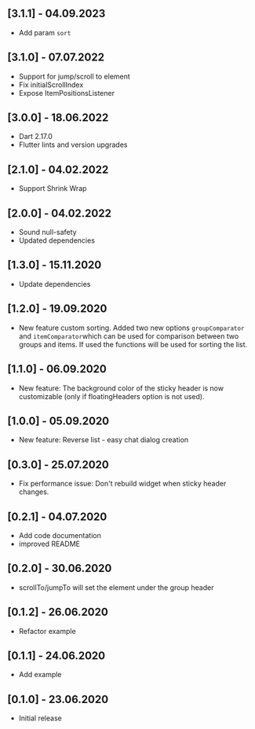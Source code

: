 ## [3.1.1] - 04.09.2023

* Add param `sort`

## [3.1.0] - 07.07.2022

* Support for jump/scroll to element
* Fix initialScrollIndex
* Expose ItemPositionsListener

## [3.0.0] - 18.06.2022

* Dart 2.17.0
* Flutter lints and version upgrades

## [2.1.0] - 04.02.2022

* Support Shrink Wrap

## [2.0.0] - 04.02.2022

* Sound null-safety
* Updated dependencies

## [1.3.0] - 15.11.2020

* Update dependencies

## [1.2.0] - 19.09.2020

* New feature custom sorting. Added two new options `groupComparator` and `itemComparator`which can
  be used for comparison between two groups and items. If used the functions will be used for
  sorting the list.

## [1.1.0] - 06.09.2020

* New feature: The background color of the sticky header is now customizable (only if
  floatingHeaders option is not used).

## [1.0.0] - 05.09.2020

* New feature: Reverse list - easy chat dialog creation

## [0.3.0] - 25.07.2020

* Fix performance issue: Don't rebuild widget when sticky header changes.

## [0.2.1] - 04.07.2020

* Add code documentation
* improved README

## [0.2.0] - 30.06.2020

* scrollTo/jumpTo will set the element under the group header

## [0.1.2] - 26.06.2020

* Refactor example

## [0.1.1] - 24.06.2020

* Add example

## [0.1.0] - 23.06.2020

* Initial release